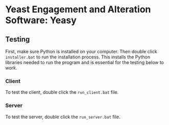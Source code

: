 # Yeast Engagement and Alteration Software: Yeasy

## Testing

First, make sure Python is installed on your computer. Then double click `installer.bat` to run the installation process. This installs the Python libraries needed to run the program and is essential for the testing below to work.

### Client
To test the client, double click the `run_client.bat` file.

### Server
To test the server, double click the `run_server.bat` file.
